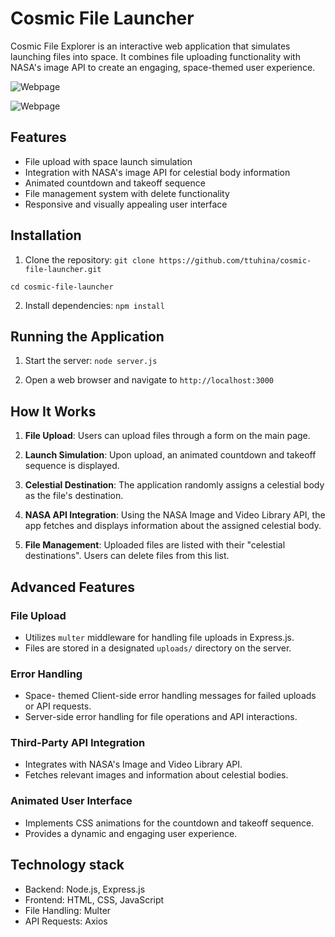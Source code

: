 # Cosmic File Launcher

Cosmic File Explorer is an interactive web application that simulates launching files into space. It combines file uploading functionality with NASA's image API to create an engaging, space-themed user experience.

![Webpage](https://github.com/ttuhina/cosmic-file-launcher/blob/main/screenshots/pic%20(2).png)

![Webpage](https://github.com/ttuhina/cosmic-file-launcher/blob/main/screenshots/pic%20(3).png)

## Features

- File upload with space launch simulation
- Integration with NASA's image API for celestial body information
- Animated countdown and takeoff sequence
- File management system with delete functionality
- Responsive and visually appealing user interface

## Installation

1. Clone the repository: `git clone https://github.com/ttuhina/cosmic-file-launcher.git`

`cd cosmic-file-launcher`

2. Install dependencies: `npm install`

## Running the Application

1. Start the server: `node server.js`

2. Open a web browser and navigate to `http://localhost:3000`

## How It Works

1. **File Upload**: Users can upload files through a form on the main page.

2. **Launch Simulation**: Upon upload, an animated countdown and takeoff sequence is displayed.

3. **Celestial Destination**: The application randomly assigns a celestial body as the file's destination.

4. **NASA API Integration**: Using the NASA Image and Video Library API, the app fetches and displays information about the assigned celestial body.

5. **File Management**: Uploaded files are listed with their "celestial destinations". Users can delete files from this list.

## Advanced Features

### File Upload

- Utilizes `multer` middleware for handling file uploads in Express.js.
- Files are stored in a designated `uploads/` directory on the server.

### Error Handling

- Space- themed Client-side error handling messages for failed uploads or API requests.
- Server-side error handling for file operations and API interactions.

### Third-Party API Integration

- Integrates with NASA's Image and Video Library API.
- Fetches relevant images and information about celestial bodies.

### Animated User Interface

- Implements CSS animations for the countdown and takeoff sequence.
- Provides a dynamic and engaging user experience.

## Technology stack

- Backend: Node.js, Express.js
- Frontend: HTML, CSS, JavaScript
- File Handling: Multer
- API Requests: Axios

